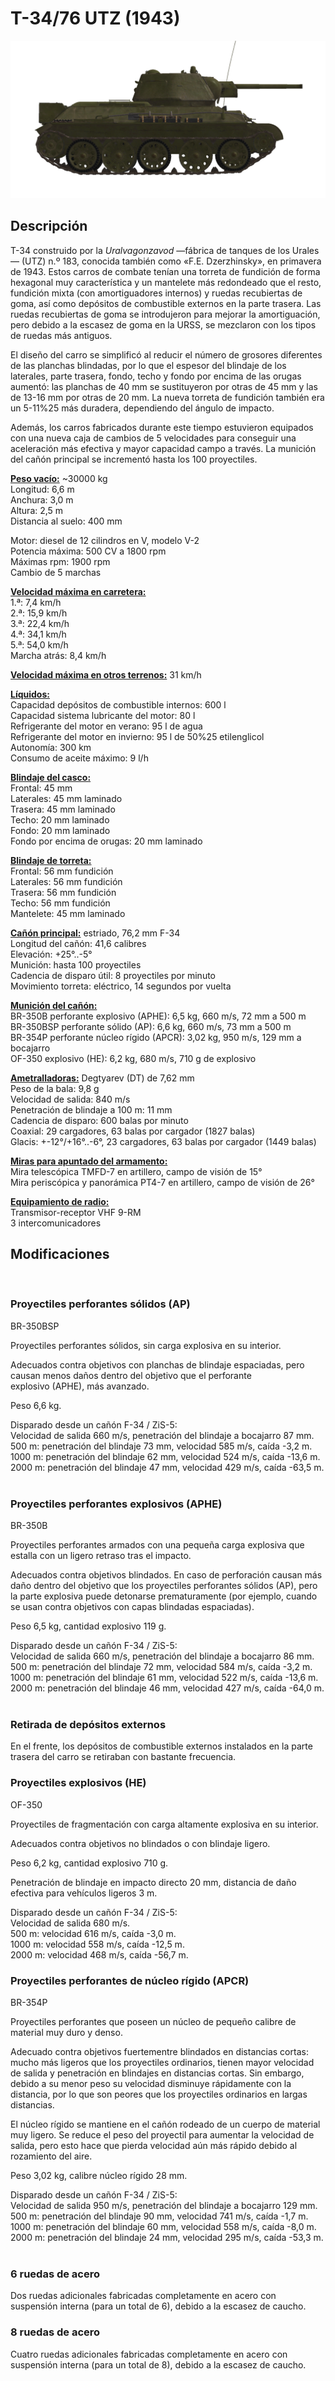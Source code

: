 # T-34/76 UTZ (1943)  
  
![_t34-76uvz-43](../images/_t34-76uvz-43.png)  
  
## Descripción  
  
T-34 construido por la <i>Uralvagonzavod</i> —fábrica de tanques de los Urales— (UTZ) n.º 183, conocida también como «F.E. Dzerzhinsky», en primavera de 1943. Estos carros de combate tenían una torreta de fundición de forma hexagonal muy característica y un mantelete más redondeado que el resto, fundición mixta (con amortiguadores internos) y ruedas recubiertas de goma, así como depósitos de combustible externos en la parte trasera. Las ruedas recubiertas de goma se introdujeron para mejorar la amortiguación, pero debido a la escasez de goma en la URSS, se mezclaron con los tipos de ruedas más antiguos.  
  
El diseño del carro se simplificó al reducir el número de grosores diferentes de las planchas blindadas, por lo que el espesor del blindaje de los laterales, parte trasera, fondo, techo y fondo por encima de las orugas aumentó: las planchas de 40 mm se sustituyeron por otras de 45 mm y las de 13-16 mm por otras de 20 mm. La nueva torreta de fundición también era un 5-11%25 más duradera, dependiendo del ángulo de impacto.  
  
Además, los carros fabricados durante este tiempo estuvieron equipados con una nueva caja de cambios de 5 velocidades para conseguir una aceleración más efectiva y mayor capacidad campo a través. La munición del cañón principal se incrementó hasta los 100 proyectiles.  
  
<b><u>Peso vacío:</u></b> ~30000 kg  
Longitud: 6,6 m  
Anchura: 3,0 m  
Altura: 2,5 m  
Distancia al suelo: 400 mm  
  
Motor: diesel de 12 cilindros en V, modelo V-2  
Potencia máxima: 500 CV a 1800 rpm  
Máximas rpm: 1900 rpm  
Cambio de 5 marchas  
  
<b><u>Velocidad máxima en carretera:</u></b>  
1.ª: 7,4 km/h  
2.ª: 15,9 km/h  
3.ª: 22,4 km/h  
4.ª: 34,1 km/h  
5.ª: 54,0 km/h  
Marcha atrás: 8,4 km/h  
  
<b><u>Velocidad máxima en otros terrenos:</u></b> 31 km/h  
  
<b><u>Líquidos:</u></b>  
Capacidad depósitos de combustible internos: 600 l  
Capacidad sistema lubricante del motor: 80 l  
Refrigerante del motor en verano: 95 l de agua  
Refrigerante del motor en invierno: 95 l de 50%25 etilenglicol  
Autonomía: 300 km  
Consumo de aceite máximo: 9 l/h  
  
<b><u>Blindaje del casco:</u></b>  
Frontal: 45 mm  
Laterales: 45 mm laminado  
Trasera: 45 mm laminado  
Techo: 20 mm laminado  
Fondo: 20 mm laminado  
Fondo por encima de orugas: 20 mm laminado  
  
<b><u>Blindaje de torreta:</u></b>  
Frontal: 56 mm fundición  
Laterales: 56 mm fundición  
Trasera: 56 mm fundición  
Techo: 56 mm fundición  
Mantelete: 45 mm laminado  
  
<b><u>Cañón principal:</u></b> estriado, 76,2 mm F-34  
Longitud del cañón: 41,6 calibres  
Elevación: +25°..-5°  
Munición: hasta 100 proyectiles  
Cadencia de disparo útil: 8 proyectiles por minuto  
Movimiento torreta: eléctrico, 14 segundos por vuelta  
  
<b><u>Munición del cañón:</u></b>  
BR-350B perforante explosivo (APHE): 6,5 kg, 660 m/s, 72 mm a 500 m  
BR-350BSP perforante sólido (AP): 6,6 kg, 660 m/s, 73 mm a 500 m  
BR-354P perforante núcleo rígido (APCR): 3,02 kg, 950 m/s, 129 mm a bocajarro  
OF-350 explosivo (HE): 6,2 kg, 680 m/s, 710 g de explosivo  
  
<b><u>Ametralladoras:</u></b> Degtyarev (DT) de 7,62 mm  
Peso de la bala: 9,8 g  
Velocidad de salida: 840 m/s  
Penetración de blindaje a 100 m: 11 mm  
Cadencia de disparo: 600 balas por minuto  
Coaxial: 29 cargadores, 63 balas por cargador (1827 balas)  
Glacis: +-12°/+16°..-6°, 23 cargadores, 63 balas por cargador (1449 balas)  
  
<b><u>Miras para apuntado del armamento:</u></b>  
Mira telescópica TMFD-7 en artillero, campo de visión de 15°  
Mira periscópica y panorámica PT4-7 en artillero, campo de visión de 26°  
  
<b><u>Equipamiento de radio:</u></b>  
Transmisor-receptor VHF 9-RM  
3 intercomunicadores  
  
  
## Modificaciones  
  ﻿
  
### Proyectiles perforantes sólidos (AP)  
  
BR-350BSP  
  
Proyectiles perforantes sólidos, sin carga explosiva en su interior.  
  
Adecuados contra objetivos con planchas de blindaje espaciadas, pero causan menos daños dentro del objetivo que el perforante explosivo (APHE), más avanzado.  
  
Peso 6,6 kg.  
  
Disparado desde un cañón F-34 / ZiS-5:  
Velocidad de salida 660 m/s, penetración del blindaje a bocajarro 87 mm.  
500 m: penetración del blindaje 73 mm, velocidad 585 m/s, caída -3,2 m.  
1000 m: penetración del blindaje 62 mm, velocidad 524 m/s, caída -13,6 m.  
2000 m: penetración del blindaje 47 mm, velocidad 429 m/s, caída -63,5 m.  ﻿
  
### Proyectiles perforantes explosivos (APHE)  
  
BR-350B  
  
Proyectiles perforantes armados con una pequeña carga explosiva que estalla con un ligero retraso tras el impacto.  
  
Adecuados contra objetivos blindados. En caso de perforación causan más daño dentro del objetivo que los proyectiles perforantes sólidos (AP), pero la parte explosiva puede detonarse prematuramente (por ejemplo, cuando se usan contra objetivos con capas blindadas espaciadas).  
  
Peso 6,5 kg, cantidad explosivo 119 g.  
  
Disparado desde un cañón F-34 / ZiS-5:  
Velocidad de salida 660 m/s, penetración del blindaje a bocajarro 86 mm.  
500 m: penetración del blindaje 72 mm, velocidad 584 m/s, caída -3,2 m.  
1000 m: penetración del blindaje 61 mm, velocidad 522 m/s, caída -13,6 m.  
2000 m: penetración del blindaje 46 mm, velocidad 427 m/s, caída -64,0 m.  ﻿
  
### Retirada de depósitos externos  
  
En el frente, los depósitos de combustible externos instalados en la parte trasera del carro se retiraban con bastante frecuencia.  ﻿
  
### Proyectiles explosivos (HE)  
  
OF-350  
  
Proyectiles de fragmentación con carga altamente explosiva en su interior.  
  
Adecuados contra objetivos no blindados o con blindaje ligero.  
  
Peso 6,2 kg, cantidad explosivo 710 g.  
  
Penetración de blindaje en impacto directo 20 mm, distancia de daño efectiva para vehículos ligeros 3 m.  
  
Disparado desde un cañón F-34 / ZiS-5:  
Velocidad de salida 680 m/s.  
500 m: velocidad 616 m/s, caída -3,0 m.  
1000 m: velocidad 558 m/s, caída -12,5 m.  
2000 m: velocidad 468 m/s, caída -56,7 m.  ﻿
  
### Proyectiles perforantes de núcleo rígido (APCR)  
  
BR-354P  
  
Proyectiles perforantes que poseen un núcleo de pequeño calibre de material muy duro y denso.  
  
Adecuado contra objetivos fuertementre blindados en distancias cortas: mucho más ligeros que los proyectiles ordinarios, tienen mayor velocidad de salida y penetración en blindajes en distancias cortas. Sin embargo, debido a su menor peso su velocidad disminuye rápidamente con la distancia, por lo que son peores que los proyectiles ordinarios en largas distancias.  
  
El núcleo rígido se mantiene en el cañón rodeado de un cuerpo de material muy ligero. Se reduce el peso del proyectil para aumentar la velocidad de salida, pero esto hace que pierda velocidad aún más rápido debido al rozamiento del aire.  
  
Peso 3,02 kg, calibre núcleo rígido 28 mm.  
  
Disparado desde un cañón F-34 / ZiS-5:  
Velocidad de salida 950 m/s, penetración del blindaje a bocajarro 129 mm.  
500 m: penetración del blindaje 90 mm, velocidad 741 m/s, caída -1,7 m.  
1000 m: penetración del blindaje 60 mm, velocidad 558 m/s, caída -8,0 m.  
2000 m: penetración del blindaje 24 mm, velocidad 295 m/s, caída -53,3 m.  ﻿
  
### 6 ruedas de acero  
  
Dos ruedas adicionales fabricadas completamente en acero con suspensión interna (para un total de 6), debido a la escasez de caucho.  ﻿
  
### 8 ruedas de acero  
  
Cuatro ruedas adicionales fabricadas completamente en acero con suspensión interna (para un total de 8), debido a la escasez de caucho.  